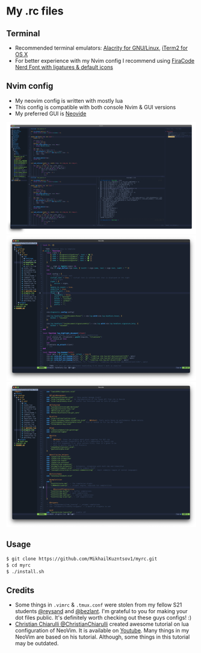 # My .rc files

## Terminal

- Recommended terminal emulators: [Alacrity for GNU/Linux](https://github.com/alacritty/alacritty), [iTerm2 for OS X](https://github.com/gnachman/iTerm2)
- For better experience with my Nvim config I recommend using [FiraCode Nerd Font with ligatures & default icons](https://github.com/ryanoasis/nerd-fonts)

## Nvim config

- My neovim config is written with mostly lua
- This config is compatible with both console Nvim & GUI versions
- My preferred GUI is [Neovide](https://github.com/neovide/neovide)

![C workflow](./assets/nvim_c.png)
![Lua workflow](./assets/nvim_lua_2.png)
![Lua plugins](./assets/nvim_lua_plugins.png)

## Usage

```bash
$ git clone https://github.com/MikhailKuzntsov1/myrc.git
$ cd myrc
$ ./install.sh
```

## Credits

- Some things in `.vimrc` & `.tmux.conf` were stolen from my fellow S21 students
  [@reysand](https://github.com/reysand/dotfiles) and [@bezlant](https://github.com/bezlant).
  I'm grateful to you for making your dot files public.
  It's definitely worth checking out these guys configs! :)
- [Christian Chiarulli @ChristianChiarulli](https://github.com/ChristianChiarulli) created awesome
  tutorial on lua configuration of NeoVim. It is available on [Youtube](https://www.youtube.com/watch?v=ctH-a-1eUME&t=9s&ab_channel=chris%40machine). Many things in my NeoVim
  are based on his tutorial. Although, some things in this tutorial may be outdated.
